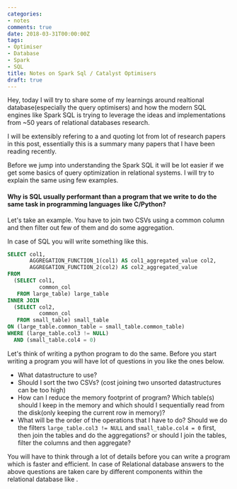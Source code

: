 ```yaml
---
categories:
- notes
comments: true
date: 2018-03-31T00:00:00Z
tags:
- Optimiser
- Database
- Spark
- SQL
title: Notes on Spark Sql / Catalyst Optimisers
draft: true
---
```




Hey, today I will try to share some of my learnings around realtional database(especially the query optimisers) and how the modern SQL engines like Spark SQL is trying to leverage the ideas and implementations from ~50 years of relational databases research. 

I will be extensibly refering to a and quoting lot from lot of research papers in this post, essentially this is a summary many papers that I have been reading recently. 



Before we jump into understanding the Spark SQL it will be lot easier if we get some basics of query optimization in relational systems. I will try to explain the same using few examples. 

#### Why is SQL usually performant than a program that we write to do the same task in programming  languages like C/Python?

Let's take an example. You have to join two CSVs using a common column and then filter out few of them and do some aggregation. 

In case of SQL you will write something like this. 

``` sql 
SELECT col1,
       AGGREGATION_FUNCTION_1(col1) AS col1_aggregated_value col2,
       AGGREGATION_FUNCTION_2(col2) AS col2_aggregated_value
FROM
  (SELECT col1,
          common_col
   FROM large_table) large_table
INNER JOIN
  (SELECT col2,
          common_col
   FROM small_table) small_table 
ON (large_table.common_table = small_table.common_table)
WHERE (large_table.col3 != NULL)
  AND (small_table.col4 = 0)
```



Let's think of writing a python program to do the same. Before you start writing a program you will have lot of questions in you like the ones below. 

* What datastructure to use? 
* Should I sort the two CSVs? (cost joining two unsorted datastructures can be too high)
* How can I reduce the memory footprint of program? Which table(s) should I keep in the memory and  which should I sequentially read from the disk(only keeping the current row in memory)? 
* What will be the order of the operations that I have to do? Should we do the filters `large_table.col3 != NULL`
  and `small_table.col4 = 0` first, then join the tables and do the aggregations? or should I join the tables, filter the columns and then aggregate? 

You will have to think through a lot of details before you can write a program which is faster and efficient. In case of Relational database answers to the above questions are taken care by different components within the relational database like . 

 

[chaudhuri98]: http://www.diku.dk/hjemmesider/ansatte/henglein/papers/chaudhuri1998.pdf	"An Overview of Query Optimization in Relational Systems"
[ papers ]: http://www.benjaminnevarez.com/2013/03/query-optimization-research-papers/ " Papers related to query optimization "

